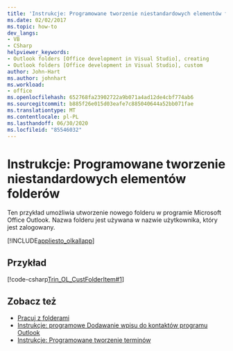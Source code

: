 ```yaml
---
title: 'Instrukcje: Programowane tworzenie niestandardowych elementów folderów'
ms.date: 02/02/2017
ms.topic: how-to
dev_langs:
- VB
- CSharp
helpviewer_keywords:
- Outlook folders [Office development in Visual Studio], creating
- Outlook folders [Office development in Visual Studio], custom
author: John-Hart
ms.author: johnhart
ms.workload:
- office
ms.openlocfilehash: 652768fa23902722a9b071a4ad12de4cbf774ab6
ms.sourcegitcommit: b885f26e015d03eafe7c885040644a52bb071fae
ms.translationtype: MT
ms.contentlocale: pl-PL
ms.lasthandoff: 06/30/2020
ms.locfileid: "85546032"
---
```

# <a name="how-to-programmatically-create-custom-folder-items"></a>Instrukcje: Programowane tworzenie niestandardowych elementów folderów
  Ten przykład umożliwia utworzenie nowego folderu w programie Microsoft Office Outlook. Nazwa folderu jest używana w nazwie użytkownika, który jest zalogowany.

 [!INCLUDE[appliesto_olkallapp](../vsto/includes/appliesto-olkallapp-md.md)]

## <a name="example"></a>Przykład
 [!code-csharp[Trin_OL_CustFolderItem#1](../vsto/codesnippet/CSharp/Trin_OL_CustFolderItem/thisaddin.cs#1)]

## <a name="see-also"></a>Zobacz też
- [Pracuj z folderami](../vsto/working-with-folders.md)
- [Instrukcje: programowe Dodawanie wpisu do kontaktów programu Outlook](../vsto/how-to-programmatically-add-an-entry-to-outlook-contacts.md)
- [Instrukcje: Programowane tworzenie terminów](../vsto/how-to-programmatically-create-appointments.md)
